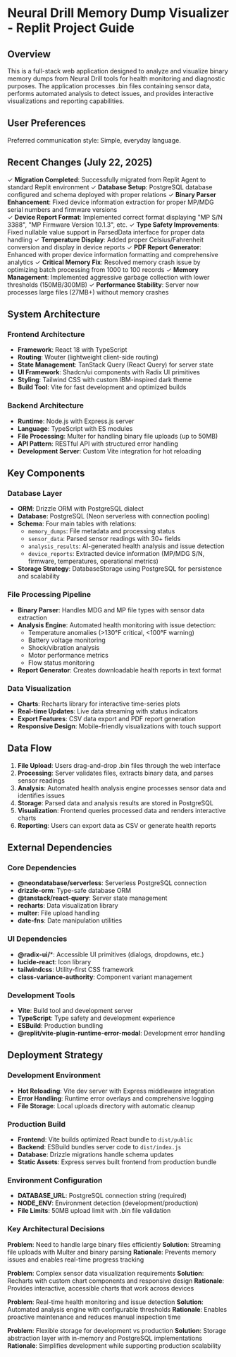 # Neural Drill Memory Dump Visualizer - Replit Project Guide

## Overview

This is a full-stack web application designed to analyze and visualize binary memory dumps from Neural Drill tools for health monitoring and diagnostic purposes. The application processes .bin files containing sensor data, performs automated analysis to detect issues, and provides interactive visualizations and reporting capabilities.

## User Preferences

Preferred communication style: Simple, everyday language.

## Recent Changes (July 22, 2025)

✓ **Migration Completed**: Successfully migrated from Replit Agent to standard Replit environment
✓ **Database Setup**: PostgreSQL database configured and schema deployed with proper relations
✓ **Binary Parser Enhancement**: Fixed device information extraction for proper MP/MDG serial numbers and firmware versions  
✓ **Device Report Format**: Implemented correct format displaying "MP S/N 3388", "MP Firmware Version 10.1.3", etc.
✓ **Type Safety Improvements**: Fixed nullable value support in ParsedData interface for proper data handling
✓ **Temperature Display**: Added proper Celsius/Fahrenheit conversion and display in device reports
✓ **PDF Report Generator**: Enhanced with proper device information formatting and comprehensive analytics
✓ **Critical Memory Fix**: Resolved memory crash issue by optimizing batch processing from 1000 to 100 records
✓ **Memory Management**: Implemented aggressive garbage collection with lower thresholds (150MB/300MB)
✓ **Performance Stability**: Server now processes large files (27MB+) without memory crashes

## System Architecture

### Frontend Architecture
- **Framework**: React 18 with TypeScript
- **Routing**: Wouter (lightweight client-side routing)
- **State Management**: TanStack Query (React Query) for server state
- **UI Framework**: Shadcn/ui components with Radix UI primitives
- **Styling**: Tailwind CSS with custom IBM-inspired dark theme
- **Build Tool**: Vite for fast development and optimized builds

### Backend Architecture
- **Runtime**: Node.js with Express.js server
- **Language**: TypeScript with ES modules
- **File Processing**: Multer for handling binary file uploads (up to 50MB)
- **API Pattern**: RESTful API with structured error handling
- **Development Server**: Custom Vite integration for hot reloading

## Key Components

### Database Layer
- **ORM**: Drizzle ORM with PostgreSQL dialect
- **Database**: PostgreSQL (Neon serverless with connection pooling)
- **Schema**: Four main tables with relations:
  - `memory_dumps`: File metadata and processing status
  - `sensor_data`: Parsed sensor readings with 30+ fields
  - `analysis_results`: AI-generated health analysis and issue detection
  - `device_reports`: Extracted device information (MP/MDG S/N, firmware, temperatures, operational metrics)
- **Storage Strategy**: DatabaseStorage using PostgreSQL for persistence and scalability

### File Processing Pipeline
- **Binary Parser**: Handles MDG and MP file types with sensor data extraction
- **Analysis Engine**: Automated health monitoring with issue detection:
  - Temperature anomalies (>130°F critical, <100°F warning)
  - Battery voltage monitoring
  - Shock/vibration analysis
  - Motor performance metrics
  - Flow status monitoring
- **Report Generator**: Creates downloadable health reports in text format

### Data Visualization
- **Charts**: Recharts library for interactive time-series plots
- **Real-time Updates**: Live data streaming with status indicators
- **Export Features**: CSV data export and PDF report generation
- **Responsive Design**: Mobile-friendly visualizations with touch support

## Data Flow

1. **File Upload**: Users drag-and-drop .bin files through the web interface
2. **Processing**: Server validates files, extracts binary data, and parses sensor readings
3. **Analysis**: Automated health analysis engine processes sensor data and identifies issues
4. **Storage**: Parsed data and analysis results are stored in PostgreSQL
5. **Visualization**: Frontend queries processed data and renders interactive charts
6. **Reporting**: Users can export data as CSV or generate health reports

## External Dependencies

### Core Dependencies
- **@neondatabase/serverless**: Serverless PostgreSQL connection
- **drizzle-orm**: Type-safe database ORM
- **@tanstack/react-query**: Server state management
- **recharts**: Data visualization library
- **multer**: File upload handling
- **date-fns**: Date manipulation utilities

### UI Dependencies
- **@radix-ui/***: Accessible UI primitives (dialogs, dropdowns, etc.)
- **lucide-react**: Icon library
- **tailwindcss**: Utility-first CSS framework
- **class-variance-authority**: Component variant management

### Development Tools
- **Vite**: Build tool and development server
- **TypeScript**: Type safety and development experience
- **ESBuild**: Production bundling
- **@replit/vite-plugin-runtime-error-modal**: Development error handling

## Deployment Strategy

### Development Environment
- **Hot Reloading**: Vite dev server with Express middleware integration
- **Error Handling**: Runtime error overlays and comprehensive logging
- **File Storage**: Local uploads directory with automatic cleanup

### Production Build
- **Frontend**: Vite builds optimized React bundle to `dist/public`
- **Backend**: ESBuild bundles server code to `dist/index.js`
- **Database**: Drizzle migrations handle schema updates
- **Static Assets**: Express serves built frontend from production bundle

### Environment Configuration
- **DATABASE_URL**: PostgreSQL connection string (required)
- **NODE_ENV**: Environment detection (development/production)
- **File Limits**: 50MB upload limit with .bin file validation

### Key Architectural Decisions

**Problem**: Need to handle large binary files efficiently
**Solution**: Streaming file uploads with Multer and binary parsing
**Rationale**: Prevents memory issues and enables real-time progress tracking

**Problem**: Complex sensor data visualization requirements
**Solution**: Recharts with custom chart components and responsive design
**Rationale**: Provides interactive, accessible charts that work across devices

**Problem**: Real-time health monitoring and issue detection
**Solution**: Automated analysis engine with configurable thresholds
**Rationale**: Enables proactive maintenance and reduces manual inspection time

**Problem**: Flexible storage for development vs production
**Solution**: Storage abstraction layer with in-memory and PostgreSQL implementations
**Rationale**: Simplifies development while supporting production scalability